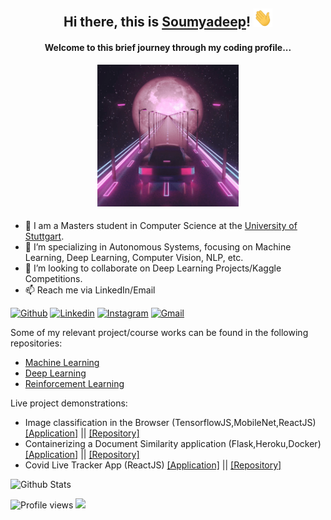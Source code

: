 <h2 align="center"> Hi there,  this is <a href="https://soumyadeepb.github.io/home/">Soumyadeep</a>! <img src="https://github.com/SoumyadeepB/SoumyadeepB/blob/main/images/Hi.gif" width="30px"></h2>

<h4 align="center"> Welcome to this brief journey through my coding profile... </h4>
<p align="center">  
  <img src="https://github.com/SoumyadeepB/SoumyadeepB/blob/main/images/neon.gif"  width="45%" height="20%">
</p>

####
- 🔭 I am a Masters student in Computer Science at the [University of Stuttgart](https://www.uni-stuttgart.de/en/).
- 🌱 I’m specializing in Autonomous Systems, focusing on Machine Learning, Deep Learning, Computer Vision, NLP, etc.
- 👯 I’m looking to collaborate on Deep Learning Projects/Kaggle Competitions.
- 📫 Reach me via LinkedIn/Email

[![Github](https://img.shields.io/badge/-Github-000?style=flat&logo=Github&logoColor=white)](https://github.com/soumyadeepb)
[![Linkedin](https://img.shields.io/badge/-LinkedIn-blue?style=flat&logo=Linkedin&logoColor=white)](https://www.linkedin.com/in/soumyadeepb/)
[![Instagram](https://img.shields.io/badge/-Instagram-c13584?style=flat&labelColor=c13584&logo=instagram&logoColor=white)](https://www.instagram.com/soumyadeep_bh/)
[![Gmail](https://img.shields.io/badge/-Gmail-c14438?style=flat&logo=Gmail&logoColor=white)](mailto:soumyadeep.bh1994@gmail.com)


Some of my relevant project/course works can be found in the following repositories:
- [Machine Learning](https://github.com/SoumyadeepB/Machine-Learning)
- [Deep Learning](https://github.com/SoumyadeepB/DeepLearning)
- [Reinforcement Learning](https://github.com/SoumyadeepB/Reinforcement-Learning)

Live project demonstrations:
- Image classification in the Browser (TensorflowJS,MobileNet,ReactJS) [[Application]](https://soumyadeepb.github.io/image-classifier/) || [[Repository]](https://github.com/SoumyadeepB/image-classifier/tree/master)
- Containerizing a Document Similarity application (Flask,Heroku,Docker) [[Application]](https://docapp-sbh.herokuapp.com/) || [[Repository]](https://github.com/SoumyadeepB/document-similarity-heroku)
- Covid Live Tracker App (ReactJS) [[Application]](https://soumyadeepb.github.io/covid-tracker/) || [[Repository]](https://github.com/SoumyadeepB/covid-tracker)

![Github Stats](https://github-readme-stats.vercel.app/api?username=soumyadeepb&count_private=true&show_icons=true&include_all_commits=true&theme=gotham)

![Profile views](https://gpvc.arturio.dev/soumyadeepb)  <img src="https://img.shields.io/github/followers/soumyadeepb?label=Follow" style=" float:left, margin-right:10px" />

